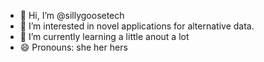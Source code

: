 - 👋 Hi, I’m @sillygoosetech
- 👀 I’m interested in novel applications for alternative data. 
- 🌱 I’m currently learning a little anout a lot
- 😄 Pronouns: she her hers

<!---
sillygoosetech/sillygoosetech is a ✨ special ✨ repository because its `README.md` (this file) appears on your GitHub profile.
You can click the Preview link to take a look at your changes.
--->
